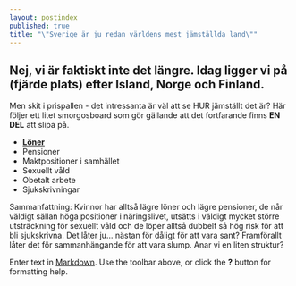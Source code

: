 ```yaml
---
layout: postindex
published: true
title: "\"Sverige är ju redan världens mest jämställda land\""
---
```





## Nej, vi är faktiskt inte det längre. Idag ligger vi på (fjärde plats) efter Island, Norge och Finland.
Men skit i prispallen - det intressanta är väl att se HUR jämställt det är? Här följer ett litet smorgosboard som gör gällande att det fortfarande finns **EN DEL** att slipa på.

- **[Löner](/jamstalldhet/inga-tjejer-jag-kanner-kanner-sig-diskriminerade/l-ner/)**
- Pensioner
- Maktpositioner i samhället
- Sexuellt våld
- Obetalt arbete
- Sjukskrivningar

Sammanfattning: Kvinnor har alltså lägre löner och lägre pensioner, de når väldigt sällan höga positioner i näringslivet, utsätts i väldigt mycket större utsträckning för sexuellt våld och de löper alltså dubbelt så hög risk för att bli sjukskrivna. Det låter ju... nästan för dåligt för att vara sant? Framförallt låter det för sammanhängande för att vara slump. Anar vi en liten struktur?

Enter text in [Markdown](http://daringfireball.net/projects/markdown/). Use the toolbar above, or click the **?** button for formatting help.

